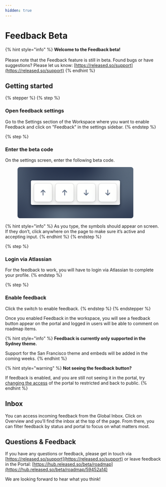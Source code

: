 ```yaml
---
hidden: true
---
```


# Feedback Beta

{% hint style="info" %}
**Welcome to the Feedback beta!** \
\
Please note that the Feedback feature is still in beta. Found bugs or have suggestions? Please let us know: [https://released.so/support](https://released.so/support)
{% endhint %}

## Getting started

{% stepper %}
{% step %}
### Open feedback settings

Go to the Settings section of the Workspace where you want to enable Feedback and click on "Feedback" in the settings sidebar.&#x20;
{% endstep %}

{% step %}
### Enter the beta code

On the settings screen, enter the following beta code.

<figure><img src="../../.gitbook/assets/feedback-beta-code.png" alt="" width="375"><figcaption></figcaption></figure>

{% hint style="info" %}
As you type, the symbols should appear on screen. If they don’t, click anywhere on the page to make sure it’s active and accepting input.
{% endhint %}
{% endstep %}

{% step %}
### Login via Atlassian&#x20;

For the feedback to work, you will have to login via Atlassian to complete your profile.&#x20;
{% endstep %}

{% step %}
### Enable feedback&#x20;

Click the switch to enable feedback.&#x20;
{% endstep %}
{% endstepper %}

Once you enabled Feedback in the workspace, you will see a feedback button appear on the portal and logged in users will be able to comment on roadmap items.&#x20;

{% hint style="info" %}
**Feedback is currently only supported in the Sydney theme.**&#x20;

Support for the San Francisco theme and embeds will be added in the coming weeks.
{% endhint %}

{% hint style="warning" %}
**Not seeing the feedback button?**

If feedback is enabled, and you are still not seeing it in the portal, try[ changing the access](../../workspace/settings/access.md) of the portal to restricted and back to public.&#x20;
{% endhint %}

## Inbox

You can access incoming feedback from the Global Inbox. Click on Overview and you’ll find the inbox at the top of the page. From there, you can filter feedback by status and portal to focus on what matters most.

## Questions & Feedback

If you have any questions or feedback, please get in touch via [https://released.so/support](https://released.so/support) or leave feedback in the Portal: [https://hub.released.so/beta/roadmap](https://hub.released.so/beta/roadmap/59452a14)

We are looking forward to hear what you think!&#x20;

